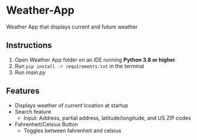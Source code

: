 # Weather-App
Weather App that displays current and future weather 

## Instructions
1. Open Weather App folder on an IDE running **Python 3.8 or higher**.
2. Run ```pip install -r requirements.txt``` in the terminal
3. Run *main.py*

## Features
* Displays weather of current lcoation at startup
* Search feature
  * Input: Address, partial address, latitude/longitude, and US ZIP codes
* Fahrenheit/Celsius Button
  * Toggles between fahrenheit and celsius
